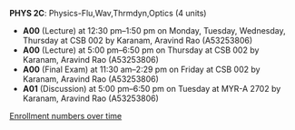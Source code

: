 **PHYS 2C**: Physics-Flu,Wav,Thrmdyn,Optics (4 units)

- **A00** (Lecture) at 12:30 pm–1:50 pm on Monday, Tuesday, Wednesday, Thursday at CSB 002 by Karanam, Aravind Rao (A53253806)
- **A00** (Lecture) at 5:00 pm–6:50 pm on Thursday at CSB 002 by Karanam, Aravind Rao (A53253806)
- **A00** (Final Exam) at 11:30 am–2:29 pm on Friday at CSB 002 by Karanam, Aravind Rao (A53253806)
- **A01** (Discussion) at 5:00 pm–6:50 pm on Tuesday at MYR-A 2702 by Karanam, Aravind Rao (A53253806)

[Enrollment numbers over time](./PHYS2C.tsv)
